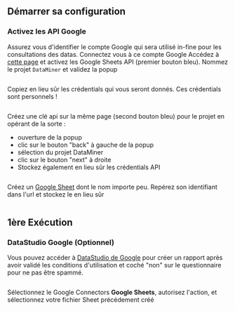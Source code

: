 ## Démarrer sa configuration

### Activez les API Google

Assurez vous d'identifier le compte Google qui sera utilisé in-fine pour les consultations des datas. 
Connectez vous à ce compte Google
Accédez à [cette page](https://developers.google.com/sheets/api/quickstart/js) et activez les Google Sheets API (premier bouton bleu). Nommez le projet ```DataMiner``` et validez la popup

<img>

Copiez en lieu sûr les crédentials qui vous seront donnés. Ces crédentials sont personnels !

<img>

Créez une clé api sur la même page (second bouton bleu) pour le projet en opérant de la sorte : 
 * ouverture de la popup
 * clic sur le bouton "back" à gauche de la popup
 * sélection du projet DataMiner
 * clic sur le bouton "next" à droite
 * Stockez également en lieu sûr les crédentials API

<img><img>

Créez un [Google Sheet](https://docs.google.com/spreadsheets/u/0/) dont le nom importe peu. Repérez son identifiant dans l'url et stockez le en lieu sûr

<img>

## 1ère Exécution

### DataStudio Google (Optionnel)

Vous pouvez accéder à [DataStudio de Google](https://datastudio.google.com) pour créer un rapport après avoir validé les conditions d'utilisation et coché "non" sur le questionnaire pour ne pas être spammé.

<img>

Sélectionnez le Google Connectors **Google Sheets**, autorisez l'action, et sélectionnez votre fichier Sheet précédement créé